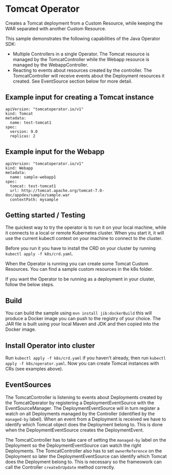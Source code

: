 # Tomcat Operator

Creates a Tomcat deployment from a Custom Resource, while keeping the WAR separated with another Custom Resource.

This sample demonstrates the following capabilities of the Java Operator SDK:
* Multiple Controllers in a single Operator. The Tomcat resource is managed by the TomcatController while the Webapp
resource is managed by the WebappController.
* Reacting to events about resources created by the controller. The TomcatController will receive events about the
Deployment resources it created. See EventSource section below for more detail. 

## Example input for creating a Tomcat instance
```
apiVersion: "tomcatoperator.io/v1"
kind: Tomcat
metadata:
  name: test-tomcat1
spec:
  version: 9.0
  replicas: 2
```

## Example input for the Webapp
```
apiVersion: "tomcatoperator.io/v1"
kind: Webapp
metadata:
  name: sample-webapp1
spec:
  tomcat: test-tomcat1
  url: http://tomcat.apache.org/tomcat-7.0-doc/appdev/sample/sample.war
  contextPath: mysample
```

## Getting started / Testing

The quickest way to try the operator is to run it on your local machine, while it connects to a local or remote 
Kubernetes cluster. When you start it, it will use the current kubectl context on your machine to connect to the cluster.

Before you run it you have to install the CRD on your cluster by running `kubectl apply -f k8s/crd.yaml`.

When the Operator is running you can create some Tomcat Custom Resources. You can find a sample custom resources 
in the k8s folder.

If you want the Operator to be running as a deployment in your cluster, follow the below steps.

## Build
You can build the sample using `mvn install jib:dockerBuild` this will produce a Docker image you can push to the 
registry of your choice. The JAR file is built using your local Maven and JDK and then copied into the Docker image.

## Install Operator into cluster

Run `kubectl apply -f k8s/crd.yaml` if you haven't already, then run `kubectl apply -f k8s/operator.yaml`. 
Now you can create Tomcat instances with CRs (see examples above).

## EventSources
The TomcatController is listening to events about Deployments created by the TomcatOperator by registering a
DeploymentEventSource with the EventSourceManager. The DeploymentEventSource will in turn register a watch on
all Deployments managed by the Controller (identified by the `managed-by` label). 
When an event from a Deployment is received we have to identify which Tomcat object does the Deployment
belong to. This is done when the DeploymentEventSource creates the DeploymentEvent.

The TomcatController has to take care of setting the `managed-by` label on the Deployment so the 
DeploymentEventSource can watch the right Deployments.
The TomcatController also has to set `ownerReference` on the Deployment so later the DeploymentEventSource can 
identify which Tomcat does the Deployment belong to. This is necessary so the frameowork can call the Controller
`createOrUpdate` method correctly.

